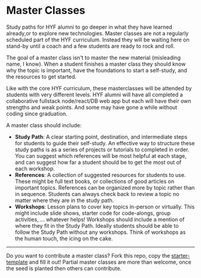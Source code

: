 # Master Classes

Study paths for HYF alumni to go deeper in what they have learned already,or to explore new technologies. Master classes are not a regularly scheduled part of the HYF curriculum. Instead they will be waiting here on stand-by until a coach and a few students are ready to rock and roll.

The goal of a master class isn't to master the new material (misleading name, I know). When a student finishes a master class they should know why the topic is important, have the foundations to start a self-study, and the resources to get started.

Like with the core HYF curriculum, these masterclasses will be attended by students with very different levels. HYF alumni will have all completed a collaborative fullstack node/react/DB web app but each will have their own strengths and weak points. And some may have gone a while without coding since graduation.

A master class should include:

- **Study Path**: A clear starting point, destination, and intermediate steps for students to guide their self-study. An effective way to structure these study paths is as a series of projects or tutorials to completed in order. You can suggest which references will be most helpful at each stage, and can suggest how far a student should be to get the most out of each workshop.
- **References**: A collection of suggested resources for students to use. These might be full text books, or collections of good articles on important topics. References can be organized more by topic rather than in sequence. Students can always check back to review a topic no matter where they are in the study path.
- **Workshops**: Lesson plans to cover key topics in-person or virtually. This might include slide shows, starter code for code-alongs, group activities, ... whatever helps! Workshops should include a mention of where they fit in the Study Path. Ideally students should be able to follow the Study Path without any workshops. Think of workshops as the human touch, the icing on the cake.

---

Do you want to contribute a master class? Fork this repo, copy the [starter-template](./starter-template) and fill it out! Partial master classes are more than welcome, once the seed is planted then others can contribute.
